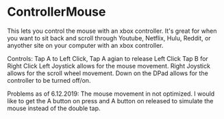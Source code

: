 # ControllerMouse
This lets you control the mouse with an xbox controller. It's great for when you want to sit back and scroll through Youtube,
Netflix, Hulu, Reddit, or anyother site on your computer with an xbox controller. 

Controls: 
Tap A to Left Click, Tap A agian to release Left Click
Tap B for Right Click
Left Joystick allows for the mouse movement.
Right Joystick allows for the scroll wheel movement.
Down on the DPad allows for the controller to be turned off/on.

Problems as of 6.12.2019: 
The mouse movement in not optimized.
I would like to get the A button on press and A button on released to simulate the mouse instead of the double tap.

